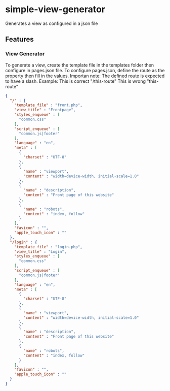 # simple-view-generator
Generates a view as configured in a json file

## Features
### View Generator
To generate a view, create the template file in the templates folder then configure in pages.json file.
To configure pages.json, define the route as the property then fill in the values.
Importan note: The defined route is expected to have a slash. 
Example: 
This is correct  "/this-route"
This is wrong  "this-route"

```json
{
  "/" : {
    "template_file" : "front.php",
    "view_title" : "Frontpage",
    "styles_enqueue" : [
      "common.css"
    ],
    "script_enqueue" : [
      "common.js|footer"
    ],
    "language" : "en",
    "meta" : [
      {
        "charset" : "UTF-8"
      },
      {
        "name" : "viewport",
        "content" : "width=device-width, initial-scale=1.0"
      },
      {
        "name" : "description",
        "content" : "Front page of this website"
      },
      {
        "name" : "robots",
        "content" : "index, follow"
      }
    ],
    "favicon" : "",
    "apple_touch_icon" : ""
  },
  "/login" : {
    "template_file" : "login.php",
    "view_title" : "Login",
    "styles_enqueue" : [
      "common.css"
    ],
    "script_enqueue" : [
      "common.js|footer"
    ],
    "language" : "en",
    "meta" : [
      {
        "charset" : "UTF-8"
      },
      {
        "name" : "viewport",
        "content" : "width=device-width, initial-scale=1.0"
      },
      {
        "name" : "description",
        "content" : "Front page of this website"
      },
      {
        "name" : "robots",
        "content" : "index, follow"
      }
    ],
    "favicon" : "",
    "apple_touch_icon" : ""
  }
}
```
